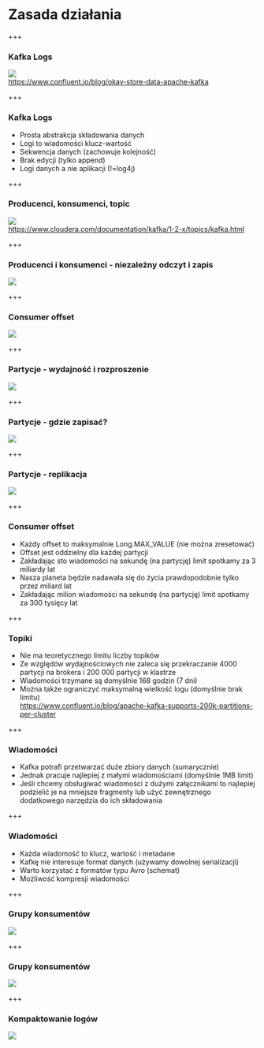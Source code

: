 
# Zasada działania


+++
### Kafka Logs
![](assets/img/kafka/how-it-works/log.png)
<br/><span class="footer">https://www.confluent.io/blog/okay-store-data-apache-kafka</span>



+++
### Kafka Logs
* Prosta abstrakcja składowania danych
* Logi to wiadomości klucz-wartość
* Sekwencja danych (zachowuje kolejność)
* Brak edycji (tylko append)
* Logi danych a nie aplikacji (!=log4j)



+++
### Producenci, konsumenci, topic
![](assets/img/kafka/how-it-works/kafka-architecture.png)
<br/><span class="footer">https://www.cloudera.com/documentation/kafka/1-2-x/topics/kafka.html</span>



+++
### Producenci i konsumenci - niezależny odczyt i zapis
![](assets/img/kafka/how-it-works/log_subscription.png)



+++
### Consumer offset
<!-- .slide: class="imagecentersize50" -->
![](assets/img/kafka/how-it-works/log_consumer.png)



+++
### Partycje - wydajność i rozproszenie
![](assets/img/kafka/how-it-works/partitioned_log.png)



+++
### Partycje - gdzie zapisać?
![](assets/img/kafka/how-it-works/log_anatomy.png)



+++
### Partycje - replikacja
![](assets/img/kafka/how-it-works/replication.jpg)



+++
<!-- .slide: class="font90" -->
### Consumer offset
* Każdy offset to maksymalnie Long.MAX_VALUE (nie można zresetować)
* Offset jest oddzielny dla każdej partycji
* Zakładając sto wiadomości na sekundę (na partycję) limit spotkamy za 3 miliardy lat
* Nasza planeta będzie nadawała się do życia prawdopodobnie tylko przez miliard lat
* Zakładając milion wiadomości na sekundę (na partycję) limit spotkamy za 300 tysięcy lat


+++
<!-- .slide: class="font90" -->
### Topiki
* Nie ma teoretycznego limitu liczby topików
* Ze względów wydajnościowych nie zaleca się przekraczanie 4000 partycji na brokera i 200 000 partycji w klastrze
* Wiadomości trzymane są domyślnie 168 godzin (7 dni)
* Można także ograniczyć maksymalną wielkość logu (domyślnie brak limitu)
<br/><span class="footer">https://www.confluent.io/blog/apache-kafka-supports-200k-partitions-per-cluster</span>


+++
<!-- .slide: class="font90" -->
### Wiadomości
* Kafka potrafi przetwarzać duże zbiory danych (sumarycznie)
* Jednak pracuje najlepiej z małymi wiadomościami (domyślnie 1MB limit)
* Jeśli chcemy obsługiwać wiadomości z dużymi załącznikami to najlepiej podzielić je na mniejsze fragmenty lub użyć zewnętrznego dodatkowego narzędzia do ich składowania


+++
### Wiadomości
* Każda wiadomość to klucz, wartość i metadane
* Kafkę nie interesuje format danych (używamy dowolnej serializacji)
* Warto korzystać z formatów typu Avro (schemat)
* Możliwość kompresji wiadomości



+++
### Grupy konsumentów
![](assets/img/kafka/how-it-works/consumer-group.png)



+++
### Grupy konsumentów
![](assets/img/kafka/how-it-works/consumer-groups.png)



+++
### Kompaktowanie logów
![](assets/img/kafka/how-it-works/log_compaction_0.png)

